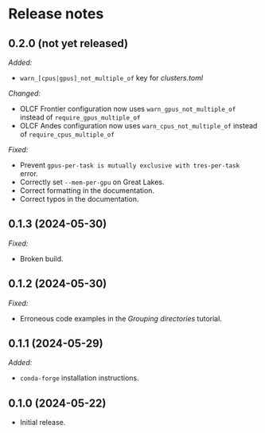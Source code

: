 # Release notes

## 0.2.0 (not yet released)

*Added:*

* `warn_[cpus|gpus]_not_multiple_of` key for *clusters.toml*

*Changed:*

* OLCF Frontier configuration now uses `warn_gpus_not_multiple_of` instead of `require_gpus_multiple_of`
* OLCF Andes configuration now uses `warn_cpus_not_multiple_of` instead of `require_cpus_multiple_of`

*Fixed:*

* Prevent `gpus-per-task is mutually exclusive with tres-per-task` error.
* Correctly set `--mem-per-gpu` on Great Lakes.
* Correct formatting in the documentation.
* Correct typos in the documentation.

## 0.1.3 (2024-05-30)

*Fixed:*

* Broken build.

## 0.1.2 (2024-05-30)

*Fixed:*

* Erroneous code examples in the *Grouping directories* tutorial.

## 0.1.1 (2024-05-29)

*Added:*

* `conda-forge` installation instructions.

## 0.1.0 (2024-05-22)

* Initial release.
